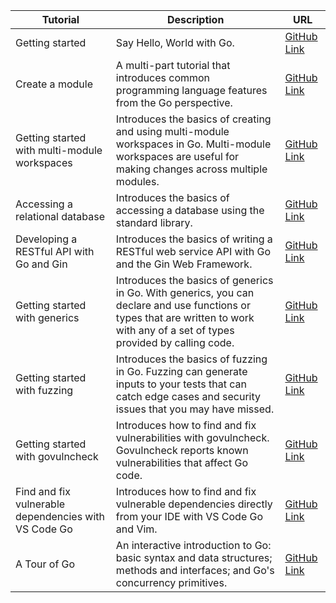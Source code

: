 Tutorial  | Description | URL
--- | --- | ---
Getting started | Say Hello, World with Go. | [GitHub Link](../src/greetings)
Create a module | A multi-part tutorial that introduces common programming language features from the Go perspective. | [GitHub Link](../src/greetings)
Getting started with multi-module workspaces | Introduces the basics of creating and using multi-module workspaces in Go. Multi-module workspaces are useful for making changes across multiple modules. | [GitHub Link](../src/greetings)
Accessing a relational database | Introduces the basics of accessing a database using the standard library. | [GitHub Link](../src/greetings)
Developing a RESTful API with Go and Gin | Introduces the basics of writing a RESTful web service API with Go and the Gin Web Framework. | [GitHub Link](../src/greetings)
Getting started with generics | Introduces the basics of generics in Go. With generics, you can declare and use functions or types that are written to work with any of a set of types provided by calling code. | [GitHub Link](../src/greetings)
Getting started with fuzzing | Introduces the basics of fuzzing in Go. Fuzzing can generate inputs to your tests that can catch edge cases and security issues that you may have missed. | [GitHub Link](../src/greetings)
Getting started with govulncheck | Introduces how to find and fix vulnerabilities with govulncheck. Govulncheck reports known vulnerabilities that affect Go code. | [GitHub Link](../src/greetings)
Find and fix vulnerable dependencies with VS Code Go | Introduces how to find and fix vulnerable dependencies directly from your IDE with VS Code Go and Vim. | [GitHub Link](../src/greetings)
A Tour of Go | An interactive introduction to Go: basic syntax and data structures; methods and interfaces; and Go's concurrency primitives. | [GitHub Link](../src/greetings)